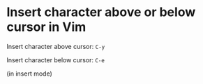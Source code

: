 # Insert character above or below cursor in Vim

Insert character above cursor: `C-y`

Insert character below cursor: `C-e`

(in insert mode)
